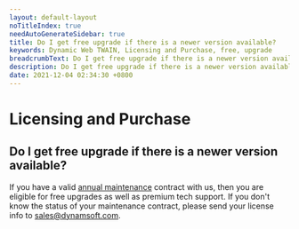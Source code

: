 ```yaml
---
layout: default-layout
noTitleIndex: true
needAutoGenerateSidebar: true
title: Do I get free upgrade if there is a newer version available?
keywords: Dynamic Web TWAIN, Licensing and Purchase, free, upgrade
breadcrumbText: Do I get free upgrade if there is a newer version available?
description: Do I get free upgrade if there is a newer version available?
date: 2021-12-04 02:34:30 +0800
---
```


# Licensing and Purchase

## Do I get free upgrade if there is a newer version available?

If you have a valid <a href="https://www.dynamsoft.com/company/annual-maintenance/" target="_blank">annual maintenance</a> contract with us, then you are eligible for free upgrades as well as premium tech support. If you don't know the status of your maintenance contract, please send your license info to <a href="mailto:sales@dynamsoft.com" target="_blank">sales@dynamsoft.com</a>.
